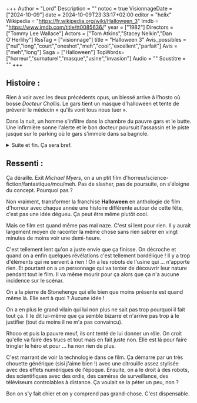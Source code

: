 +++
Author = "Lord"
Description = ""
notoc = true
VisionnageDate = ["2024-10-09"]
date = 2024-10-09T23:33:17+02:00
editor = "helix"
Wikipedia = "https://fr.wikipedia.org/wiki/Halloween_3"
Imdb = "https://www.imdb.com/title/tt0085636/"
year = ["1982"]
Directors = ["Tommy Lee Wallace"]
Actors = ["Tom Atkins","Stacey Nelkin","Dan O'Herlihy"]
RssTag = ["visionnage"]
title = "Halloween 3"
Avis_possibles = ["nul","long","court","oneshot","meh","cool","excellent","parfait"]
Avis = ["meh","long"] 
Saga = ["Halloween"]
TopWords=["horreur","surnaturel","masque","usine","invasion"]
Audio = ""
Soustitre = ""
+++
## Histoire : 
Rien à voir avec les deux précédents opus, un blessé arrive à l'hosto où bosse *Docteur Challis*.
Le gars tient un masque d'halloween et tente de prévenir le médecin « qu'ils vont tous nous tuer ».

Dans la nuit, un homme s'infiltre dans la chambre du pauvre gars et le butte.
Une infirmière sonne l'alerte et le bon docteur poursuit l'assassin et le piste jusque sur le parking où le gars s'immole dans sa bagnole.

<details><summary>Suite et fin. Ça sera bref.</summary>

La fille de la victime retrouve le médecin veut comprendre les motivations de ce meurtre.
Elle convainc le docteur de lui prêter main forte.

Une piste plausible serait l'usine de fabrication de ces masques pour halloween dont les pubs innondent la radio et la téloche.
Ils se rendent dans le bled en question où tout est étrange.
Des caméras dans la rue, un couvre-feu, tout tourne autour de l'usine et de son patron le fameux *Conal Cochran*.

Ils découvrent que le gars fout des puces dans ses masques.
Mais surtout il a prévu de diffuser une vidéo pour Halloween qui va … heu … activer un truc dans le masque.
Le porteur de masque meurt et des insectes et serpents lui sortent du crâne.
Les gens dans la pièce meurrent également.
Ha et les gens qui bossent pour lui dans l'usine sont tous des robots (le rêve des milliardaires).
Ho et j'oubliais aussi que le gars a volé une pierre de Stonehenge (j'ai pas trop saisi mais je crois que c'est de ça qu'il tire un peu son énergie/pouvoir ?).

Et pourquoi le gars fait ça ?
Hmm pour Halloween : le gars est celte et dans la culture celte à l'époque c'était comme ça.
Cherchez pas à comprendre, il faut du sacrifice pour shamain.
Voilà c'est tout.

Donc notre docteur parvient à détruire l'usine.
Il tente de convaincre les chaînes de téloche de ne pas diffuser la vidéo déclenchant le processus.
Mais le film s'arrête avant que l'on ait la totale confirmation que ça soit le cas.

</details>

## Ressenti :
Ça déraille.
Exit *Michael Myers*, on a un ptit film d'horreur/science-fiction/fantastique/mou/meh.
Pas de slasher, pas de poursuite, on s'éloigne du concept.
Pourquoi pas ?

Non vraiment, transformer la franchise **Halloween** en anthologie de film d'horreur avec chaque année une histoire différente autour de cette fête, c'est pas une idée dégueu.
Ça peut être même plutôt cool.

Mais ce film est quand même pas mal naze.
C'est si lent pour rien.
Il y aurait largement moyen de raconter la même chose sans rien sabrer en vingt minutes de moins voir une demi-heure.

C'est tellement lent qu'on a juste envie que ça finisse.
On décroche et quand on a enfin quelques révélations c'est tellement bordélique !
Il y a trop d'éléments qui ne servent à rien !
On a les robots de l'usine qui … n'apporte rien.
Et pourtant on a un personnage qui va tenter de découvrir leur nature pendant tout le film.
Il va même mourir pour ça alors que ça n'a aucune incidence sur le scénar.

On a la pierre de Stonehenge qui elle bien que moins présente est quand même là.
Elle sert à quoi ?
Aucune idée !

On a en plus le grand vilain qui lui non plus ne sait pas trop pourquoi il fait tout ça.
Il le dit lui-même que ça semble bizarre et n'arrive pas trop à le justifier (tout du moins il ne m'a pas convaincu).

Rhooo et puis la pauvre meuf, ils ont tenté de lui donner un rôle.
On croit qu'elle va faire des trucs et tout mais en fait juste non.
Elle est là pour faire tringler le héro et pour … ha non rien de plus.

C'est marrant de voir la technologie dans ce film.
Ça démarre par un très chouette générique (sisi j'aime bien !) avec une citrouille assez stylisée avec des effets numériques de l'époque.
Ensuite, on a le droit à des robots, des scientifiques avec des ordis, des caméras de surveillance, des téléviseurs controlables à distance.
Ça voulait se la péter un peu, non ?

Bon on s'y fait chier et on y comprend pas grand-chose.
C'est dispensable.

